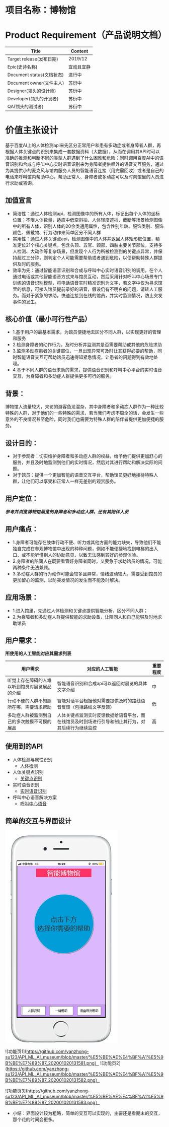 # 项目名称：博物馆
# Product Requirement（产品说明文档）

| Title                     | Content |
| ------------------------- | ------- |
| Target release(发布日期)  | 2019/12 |
| Epic(史诗名称)            | 宜动且宜静  |
| Document status(文档状态) | 进行中  |
| Document owner(文件主人)  | 苏衍中 |
| Designer(领头的设计师)    | 苏衍中 |
| Developer(领头的开发者)   | 苏衍中 |
| QA(领头的测试者)          | 苏衍中 |

# 价值主张设计
   基于百度AI上的人体检测api来先区分正常用户和患有多动症或者身障者人群，再根据人体关键点的识别来集成一套数据资料（大数据），从而在调用其API时可以准确的推测和判断不同的类型人群遇到了什么困难和危险；同时调用百度AI中的语音识别和合成与呼叫中心实时语音识别来为身障者提供额外的语音交互服务，通过为其提供小的麦克风与馆内服务人员的智能语音连接（用完需回收）或者是自己的电话来呼叫馆内帮助中心，帮助正常人、身障者或多动症可以及时向馆里的人员进行求助或咨询。

## 加值宣言
- 简洁性：通过人体检测api，检测图像中的所有人体，标记出每个人体的坐标位置；不限人体数量，适应中低空斜拍、人体轻度遮挡、截断等场景检测图像中的所有人体，识别人体的20余类通用属性，包含性别年龄、服饰类别、服饰颜色、佩戴物、行为动作来简单区分不同人群
- 实用性：通过人体关键点api，检测图像中的人体并返回人体矩形框位置，精准定位21个核心关键点，包含头顶、五官、颈部、四肢主要关节部位，支持多人检测、大动作等复杂场景，但发现个人行为所被检测到的关键点异常，并保持超过三分钟，则判定个人可能需要帮助或者遇到危险，以便帮助特殊人群提供及时的服务。
- 效率为先：通过智能语音识别和合成与呼叫中心实时语音识别的调用，在个人通过电话或其他智能语音方式来与馆员互动，然后采用针对呼叫中心场景专门训练的语音识别模型，将电话语音实时精准识别为文字，若文字中仅为寻求馆里的信息，可接入馆员提前录好的语音，假设仍有不明白的问题，请转人工服务。而对于紧急的求助，快速连接到在线的馆员，并实时监测情况，防止突发事件的发生。   

## 核心价值（最小可行性产品）
- 1.基于用户的最基本需求，为馆员便捷地去区分不同人群，以实现更好的管理和服务
- 2.检测身障者的动作行为，及时分析并监测其是否需要帮助或其他的危险求助
- 3.监测多动症患者的关键部位，一旦出现异常可及时让其获得必要的帮助，同时智能语音交互可帮助馆员迅速得知紧急情况，让患者的问题得到有效地处理。
- 4.基于不同人群的语音求助的需求，提供语音识别和呼叫中心平台的实时语音交互，为身障者和多动症人群提供更多可行的服务。

## 背景：
博物馆人流量较大，来访的游客鱼龙混杂，其中身障者和多动症人群作为一种比较特殊的人群，对于他们的一些特殊的需求，若当我们考虑不周全的话，会发生一些意外的不良情况甚至危险，同时我们也需要为特殊人群的陪伴者提供更加便捷的服务。

## 设计目的：
- 对于参观者：切实维护身障者和多动症人群的权益，给予他们提供更加舒心的服务，并且及时地监测到他们的实时情况，然后对其进行帮助和解决实际的问题。
- 对于馆员：提供一个更加智能的语音交互平台，帮助馆员更好地接待特殊人群，让他们可以享受和正常人一样无差别的观赏服务。

## 用户定位：
***参考并浏览博物馆展览的身障者和多动症人群，还有其陪伴人员***

## 用户痛点：
- 1.身障者可能存在肢体行动不便、听力或其他方面的能力缺失，导致他们不能独自完成在参观博物馆中出现的种种问题，例如不能便捷地找到电梯的出入口、或不能听懂别人的协助意见，以致无法感到较好的参观体验。
- 2.身障者的陪同人在既要看管好身障者同时，又要急于求助馆员的情况，可能两种条件无法兼顾。
- 3.多动症人群的行为动作可能会较多且异常，情绪波动较大，需要受到馆员的更加留心的监测，以防突发情况的发生而不能及时解决。

## 应用场景：
- 1.进入馆里，先通过人体检测和关键点提供智能分析，区分不同人群；
- 2.为身障者和多动症人群提供智能的求助设备，让陪同人和自己能够及时地求助馆员

## 用户需求：
**所使用的人工智能对应其需求列表**

| 用户需求 | 对应的人工智能 | 重要程度 |
| ----- | ----- | ----- |
| 听觉上存在障碍的人难以听到馆员对展览展品的介绍	| 智能语音识别和合成api可以返回对展览的具体文字介绍 | 中 |
| 行动不便的人群不知厕所在哪，需要请求帮助	| 智能对话平台根据他对需要提供及时的路线语音反馈（包括路线文字反馈）| 低 |
| 多动症人群被监测到自己的多次触摸不可摸的展品 | 人体关键点监测实时反馈数据给语音平台，而在线馆员及时到场进行引导和制止其行为，对其后续行为继续监控 |高 |

## 使用到的API
- 人体检测与属性识别
    - [人体检测](https://ai.baidu.com/tech/body/attr)
- 人体关键点识别
    - [关键点识别](https://ai.baidu.com/tech/body/pose)
- 实时语音识别
    - [实时语音识别](https://ai.baidu.com/tech/speech/realtime_asr)
- 呼叫中心语音解决方案
    - [呼叫中心语音](https://ai.baidu.com/solution/bsic)
    
    
## 简单的交互与界面设计
![首页](https://github.com/yanzhong-su123/API_ML_AI_museum/blob/master/%E5%BE%AE%E4%BF%A1%E5%9B%BE%E7%89%87_20200102013158.png)

![功能页1](https://github.com/yanzhong-su123/API_ML_AI_museum/blob/master/%E5%BE%AE%E4%BF%A1%E5%9B%BE%E7%89%87_202001020131581.png）
![功能页2](https://github.com/yanzhong-su123/API_ML_AI_museum/blob/master/%E5%BE%AE%E4%BF%A1%E5%9B%BE%E7%89%87_202001020131582.png）

![功能页3](https://github.com/yanzhong-su123/API_ML_AI_museum/blob/master/%E5%BE%AE%E4%BF%A1%E5%9B%BE%E7%89%87_202001020131583.png）

- 小结：界面设计较为粗略，简单的交互可以实现的，主要还是看期末的交互，那个花的时间会更多。
